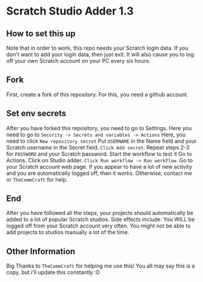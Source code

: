 # Scratch Studio Adder 1.3

## How to set this up
Note that in order to work, this repo needs your Scratch login data. If you don't want to add your login data, then just exit. It will also cause you to log off your own Scratch account on your PC every six hours.

## Fork
First, create a fork of this repository. For this, you need a github account.

## Set env secrets
After you have forked this repository, you need to go to Settings. Here you need to go to `Security -> Secrets and variables -> Actions`
Here, you need to click `New repository secret`
Put `USERNAME` in the Name field and your Scratch username in the Secret field. `Click Add secret`.
Repeat steps 2-3 for `PASSWORD` and your Scratch password.
Start the workflow to test it
Go to Actions. Click on Studio adder. `Click Run workflow -> Run workflow`. Go to your Scratch account web page. If you appear to have a lot of new activity and you are automatically logged off, then it works. Otherwise, contact me or `TheCommCraft` for help.

## End
After you have followed all the steps, your projects should automatically be added to a lot of popular Scratch studios. Side effects include: You WILL be logged off from your Scratch account very often. You might not be able to add projects to studios manually a lot of the time.

## Other Information
Big Thanks to `TheCommCraft` for helping me use this! 
You all may say this is a copy, but i'll update this constantly :D
